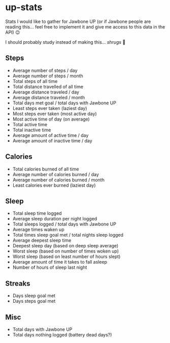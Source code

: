 up-stats
========

Stats I would like to gather for Jawbone UP (or if Jawbone people are reading this... feel free to implement it and give me access to this data in the API) :wink:

I should probably study instead of making this... *shrugs* :grimacing:

## Steps

- Average number of steps / day
- Average number of steps / month
- Total steps of all time
- Total distance travelled of all time
- Average distance traveled / day
- Average distance traveled / month
- Total days met goal / total days with Jawbone UP
- Least steps ever taken (laziest day)
- Most steps ever taken (most active day)
- Most active time of day (on average)
- Total active time
- Total inactive time
- Average amount of active time / day
- Average amount of inactive time / day


## Calories

- Total calories burned of all time
- Average number of calories burned / day
- Average number of calories burned / month
- Least calories ever burned (laziest day)


## Sleep

- Total sleep time logged
- Average sleep duration per night logged
- Total sleeps logged / total days with Jawbone UP
- Average times waken up
- Total times sleep goal met / total nights sleep logged
- Average deepest sleep time
- Deepest sleep day (based on deep sleep average)
- Worst sleep (based on number of times woken up)
- Worst sleep (based on least number of hours slept)
- Average amount of time it takes to fall asleep
- Number of hours of sleep last night


## Streaks

- Days sleep goal met
- Days steps goal met


## Misc

- Total days with Jawbone UP
- Total days nothing logged (battery dead days?)
